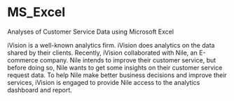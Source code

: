 # MS_Excel
Analyses of Customer Service Data using Microsoft  Excel  

iVision is a well-known analytics firm. iVision does analytics on the data shared by 
their clients. Recently, iVision collaborated with Nile, an E-commerce company. Nile 
intends to improve their customer service, but before doing so, Nile wants to get 
some insights on their customer service request data. To help Nile make better 
business decisions and improve their services, iVision is engaged to provide Nile 
access to the analytics dashboard and report.
